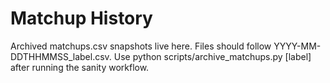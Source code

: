 # Matchup History

Archived matchups.csv snapshots live here. Files should follow YYYY-MM-DDTHHMMSS_label.csv. Use python scripts/archive_matchups.py [label] after running the sanity workflow.

